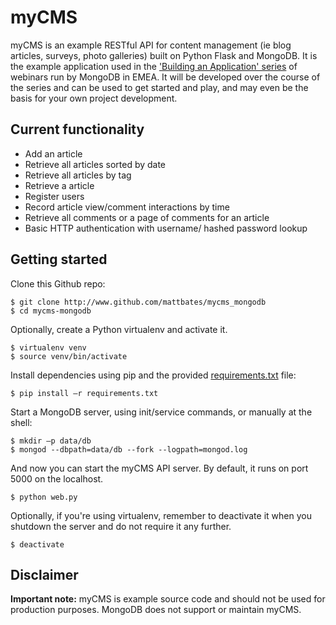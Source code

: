 myCMS
=====

myCMS is an example RESTful API for content management (ie blog articles, surveys, photo galleries) built on Python Flask and MongoDB. It is the example application used in the ['Building an Application' series](https://www.mongodb.com/webinar/build_app-part_1) of webinars run by MongoDB in EMEA. It will be developed over the course of the series and can be used to get started and play, and may even be the basis for your own project development.

Current functionality
---------------------

* Add an article 
* Retrieve all articles sorted by date
* Retrieve all articles by tag
* Retrieve a article
* Register users
* Record article view/comment interactions by time
* Retrieve all comments or a page of comments for an article
* Basic HTTP authentication with username/ hashed password lookup

Getting started
---------------

Clone this Github repo:
```shell
$ git clone http://www.github.com/mattbates/mycms_mongodb
$ cd mycms-mongodb
```

Optionally, create a Python virtualenv and activate it.
```shell
$ virtualenv venv
$ source venv/bin/activate
```

Install dependencies using pip and the provided [requirements.txt](../blob/master/requirements.txt) file:
```shell
$ pip install –r requirements.txt
```

Start a MongoDB server, using init/service commands, or manually at the shell:
```shell
$ mkdir –p data/db
$ mongod --dbpath=data/db --fork --logpath=mongod.log
```

And now you can start the myCMS API server. By default, it runs on port 5000 on the localhost.

```shell
$ python web.py
```

Optionally, if you're using virtualenv, remember to deactivate it when you shutdown the server and do not require it any further.

```shell
$ deactivate
```

Disclaimer
----------

**Important note:** myCMS is example source code and should not be used for production purposes. MongoDB does not support or maintain myCMS.